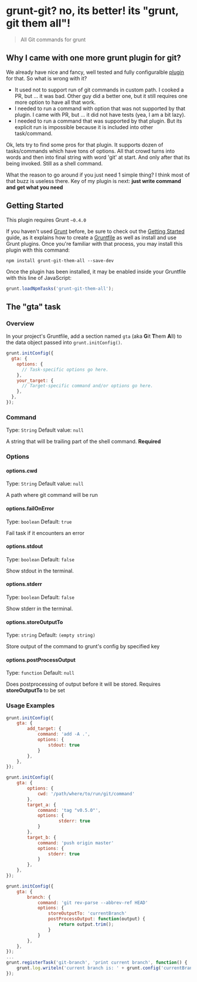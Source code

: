 # grunt-git? no, its better! its "grunt, git them all"!

> All Git commands for grunt

## Why I came with one more grunt plugin for git?

We already have nice and fancy, well tested and fully configuralble [plugin](https://github.com/rubenv/grunt-git) for that. So what is wrong with it?

* It used not to support run of git commands in custom path. I cooked a PR, but ... it was bad. Other guy did a better one, but it still requires one more option to have all that work.
* I needed to run a command with option that was not supported by that plugin. I came with PR, but ... it did not have tests (yea, I am a bit lazy).
* I needed to run a command that was supported by that plugin. But its explicit run is impossible because it is included into other task/command.

Ok, lets try to find some pros for that plugin. It supports dozen of tasks/commands which have tons of options. All that crowd turns into words and then into final string with word 'git' at start. And only after that its being invoked. Still as a shell command.

What the reason to go around if you just need 1 simple thing? I think most of that buzz is useless there. Key of my plugin is next: **just write command and get what you need**

## Getting Started
This plugin requires Grunt `~0.4.0`

If you haven't used [Grunt](http://gruntjs.com/) before, be sure to check out the [Getting Started](http://gruntjs.com/getting-started) guide, as it explains how to create a [Gruntfile](http://gruntjs.com/sample-gruntfile) as well as install and use Grunt plugins. Once you're familiar with that process, you may install this plugin with this command:

```shell
npm install grunt-git-them-all --save-dev
```

Once the plugin has been installed, it may be enabled inside your Gruntfile with this line of JavaScript:

```js
grunt.loadNpmTasks('grunt-git-them-all');
```

## The "gta" task

### Overview
In your project's Gruntfile, add a section named `gta` (aka **G**it **T**hem **A**ll) to the data object passed into `grunt.initConfig()`.

```js
grunt.initConfig({
  gta: {
    options: {
      // Task-specific options go here.
    },
    your_target: {
      // Target-specific command and/or options go here.
    },
  },
});
```

### Command
Type: `String`
Default value: `null`

A string that will be trailing part of the shell command. **Required**

### Options

#### options.cwd
Type: `String`
Default value: `null`

A path where git command will be run

#### options.failOnError

Type: `boolean`
Default: `true`

Fail task if it encounters an error

#### options.stdout

Type: `boolean`
Default: `false`

Show stdout in the terminal.

#### options.stderr

Type: `boolean`
Default: `false`

Show stderr in the terminal.

#### options.storeOutputTo

Type: `string`
Default: `(empty string)`

Store output of the command to grunt's config by specified key

#### options.postProcessOutput

Type: `function`
Default: `null`

Does postprocessing of output before it will be stored. Requires **storeOutputTo** to be set

### Usage Examples

```js
grunt.initConfig({
    gta: {
        add_target: {
            command: 'add -A .',
            options: {
                stdout: true
            }
        },
    },
});

grunt.initConfig({
    gta: {
        options: {
            cwd: '/path/where/to/run/git/command'
        },
        target_a: {
            command: 'tag "v0.5.0"',
            options: {
                    stderr: true
            }
        },
        target_b: {
            command: 'push origin master'
            options: {
                stderr: true
            }
        },
    },
});

grunt.initConfig({
    gta: {
        branch: {
            command: 'git rev-parse --abbrev-ref HEAD'
            options: {
                storeOutputTo: 'currentBranch'
                postProcessOutput: function(output) {
                    return output.trim();
                }
            }
        },
    },
});
...
grunt.registerTask('git-branch', 'print current branch', function() {
    grunt.log.writeln('current branch is: ' + grunt.config('currentBranch'));
});
```

